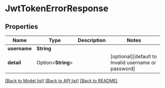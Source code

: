 # JwtTokenErrorResponse

## Properties

Name | Type | Description | Notes
------------ | ------------- | ------------- | -------------
**username** | **String** |  | 
**detail** | Option<**String**> |  | [optional][default to Invalid username or password]

[[Back to Model list]](../README.md#documentation-for-models) [[Back to API list]](../README.md#documentation-for-api-endpoints) [[Back to README]](../README.md)


